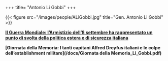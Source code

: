 +++
title= "Antonio Li Gobbi"
+++


{{< figure src="/images/people/ALiGobbi.jpg" title="Gen. Antonio Li Gobbi" >}}



**[II Guerra Mondiale: l’Armistizio dell’8 settembre ha rappresentato un punto di svolta della politica estera e di sicurezza italiana](/docs/Armistizio8settembre_Li_Gobbi.pdf)**


**[Giornata della Memoria: I tanti capitani Alfred Dreyfus italiani e le colpe dell’establishment militare](/docs/Giornata della Memoria_Li_Gobbi.pdf)**








